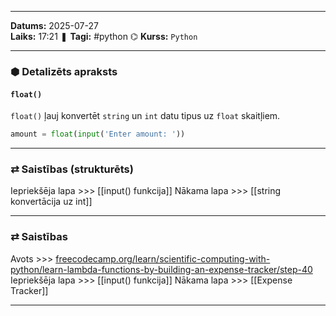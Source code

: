 ___

**Datums:** 2025-07-27   
**Laiks:** 17:21 
❚ **Tagi:** #python 
⌬ **Kurss:**  `Python`

---
### ⬢ Detalizēts apraksts
#### `float()`

`float()` ļauj konvertēt `string`  un `int` datu tipus uz `float` skaitļiem.

```python
amount = float(input('Enter amount: '))
```

---
### ⇄ Saistības (strukturēts)

Iepriekšēja lapa >>> [[input() funkcija]]
Nākama lapa >>> [[string konvertācija uz int]]

---
### ⇄ Saistības
Avots >>> [freecodecamp.org/learn/scientific-computing-with-python/learn-lambda-functions-by-building-an-expense-tracker/step-40](https://www.freecodecamp.org/learn/scientific-computing-with-python/learn-lambda-functions-by-building-an-expense-tracker/step-40)
Iepriekšēja lapa >>> [[input() funkcija]]
Nākama lapa >>> [[Expense Tracker]]

___